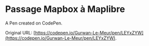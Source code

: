 # Passage Mapbox à Maplibre

A Pen created on CodePen.

Original URL: [https://codepen.io/Gurwan-Le-Meur/pen/LEYxZYW](https://codepen.io/Gurwan-Le-Meur/pen/LEYxZYW).

